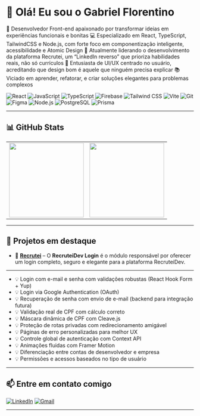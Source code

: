 # 👋 Olá! Eu sou o Gabriel Florentino

🎯 Desenvolvedor Front-end apaixonado por transformar ideias em experiências funcionais e bonitas
💻 Especializado em React, TypeScript, TailwindCSS e Node.js, com forte foco em componentização inteligente, acessibilidade e Atomic Design
🚀 Atualmente liderando o desenvolvimento da plataforma Recrutei, um “LinkedIn reverso” que prioriza habilidades reais, não só currículos
🎨 Entusiasta de UI/UX centrado no usuário, acreditando que design bom é aquele que ninguém precisa explicar
📚 Viciado em aprender, refatorar, e criar soluções elegantes para problemas complexos

![React](https://img.shields.io/badge/-React-000?style=flat&logo=react)
![JavaScript](https://img.shields.io/badge/-JavaScript-000?style=flat&logo=javascript)
![TypeScript](https://img.shields.io/badge/-TypeScript-000?style=flat&logo=typescript)
![Firebase](https://img.shields.io/badge/-Firebase-000?style=flat&logo=firebase)
![Tailwind CSS](https://img.shields.io/badge/-Tailwind%20CSS-000?style=flat&logo=tailwindcss)
![Vite](https://img.shields.io/badge/-Vite-000?style=flat&logo=vite)
![Git](https://img.shields.io/badge/-Git-000?style=flat&logo=git)
![Figma](https://img.shields.io/badge/-Figma-000?style=flat&logo=figma)
![Node.js](https://img.shields.io/badge/-Node.js-000?style=flat&logo=nodedotjs)
![PostgreSQL](https://img.shields.io/badge/-PostgreSQL-000?style=flat&logo=postgresql)
![Prisma](https://img.shields.io/badge/-Prisma-000?style=flat&logo=prisma)

---

## 📊 GitHub Stats

<table>
  <tr>
    <td>
      <img height="200" src="https://github-readme-stats.vercel.app/api?username=gabriel-florentino&show_icons=true&theme=dark" />
    </td>
    <td>
      <img height="200" src="https://github-readme-stats.vercel.app/api/top-langs?username=gabriel-florentino&layout=compact&theme=dark" />
    </td>
  </tr>
</table>

---

## 📂 Projetos em destaque

- 🔹 [**Recrutei**](https://github.com/gabriel-florentino/login-recruteidev) – O **RecruteiDev Login** é o módulo responsável por oferecer um login completo, seguro e elegante para a plataforma RecruteiDev.

---

- 💡 Login com e-mail e senha com validações robustas (React Hook Form + Yup)
- 💡 Login via Google Authentication (OAuth)
- 💡 Recuperação de senha com envio de e-mail (backend para integração futura)
- 💡 Validação real de CPF com cálculo correto
- 💡 Máscara dinâmica de CPF com Cleave.js
- 💡 Proteção de rotas privadas com redirecionamento amigável
- 💡 Páginas de erro personalizadas para melhor UX
- 💡 Controle global de autenticação com Context API
- 💡 Animações fluidas com Framer Motion
- 💡 Diferenciação entre contas de desenvolvedor e empresa
- 💡 Permissões e acessos baseados no tipo de usuário

---

## 📫 Entre em contato comigo

[![LinkedIn](https://img.shields.io/badge/-LinkedIn-%230077B5?style=for-the-badge&logo=linkedin&logoColor=white)](https://www.linkedin.com/in/gabriel-florentino/)
[![Gmail](https://img.shields.io/badge/-Email-D14836?style=for-the-badge&logo=gmail&logoColor=white)](https://mail.google.com/mail/?view=cm&fs=1&to=gabrielflorentino.contato@gmail.com)

---
